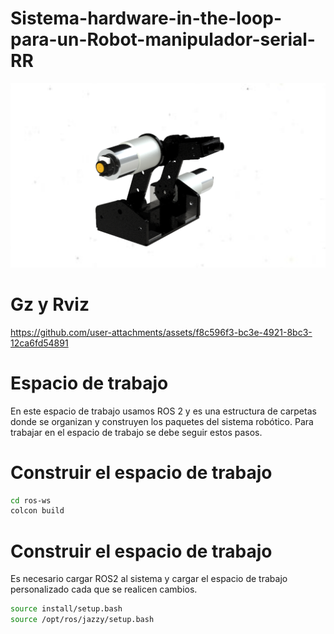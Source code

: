 # Sistema-hardware-in-the-loop-para-un-Robot-manipulador-serial-RR

![Image_Alt](https://github.com/ChivaCable/Dise-o-mecatr-nico-Dise-o-de-un-sistema-hardware-in-the-loop-para-un-Robot-manipulador-serial-RR/blob/f272a01cd7a706f6146c9a469f38829558094698/Estructura/Piezas/ensamble%20final.png)

# Gz y Rviz

https://github.com/user-attachments/assets/f8c596f3-bc3e-4921-8bc3-12ca6fd54891

# Espacio de trabajo

En este espacio de trabajo usamos ROS 2 y es una estructura de carpetas donde se organizan y construyen los paquetes del sistema robótico. Para trabajar en el espacio de trabajo se debe seguir estos pasos.

# Construir el espacio de trabajo


```bash
cd ros-ws  
colcon build
```

# Construir el espacio de trabajo
Es necesario cargar ROS2 al sistema y cargar el espacio de trabajo personalizado cada que se realicen cambios.

```bash
source install/setup.bash
source /opt/ros/jazzy/setup.bash
```
